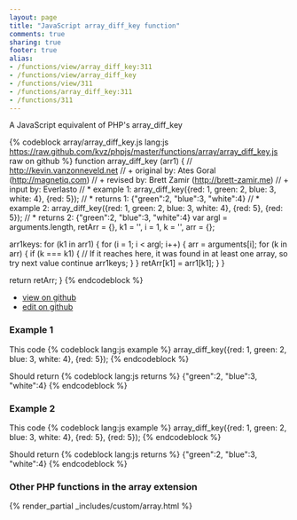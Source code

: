 ```yaml
---
layout: page
title: "JavaScript array_diff_key function"
comments: true
sharing: true
footer: true
alias:
- /functions/view/array_diff_key:311
- /functions/view/array_diff_key
- /functions/view/311
- /functions/array_diff_key:311
- /functions/311
---
```

<!-- Generated by Rakefile:build -->
A JavaScript equivalent of PHP's array_diff_key

{% codeblock array/array_diff_key.js lang:js https://raw.github.com/kvz/phpjs/master/functions/array/array_diff_key.js raw on github %}
function array_diff_key (arr1) {
  // http://kevin.vanzonneveld.net
  // +   original by: Ates Goral (http://magnetiq.com)
  // +    revised by: Brett Zamir (http://brett-zamir.me)
  // +    input by: Everlasto
  // *     example 1: array_diff_key({red: 1, green: 2, blue: 3, white: 4}, {red: 5});
  // *     returns 1: {"green":2, "blue":3, "white":4}
  // *     example 2: array_diff_key({red: 1, green: 2, blue: 3, white: 4}, {red: 5}, {red: 5});
  // *     returns 2: {"green":2, "blue":3, "white":4}
  var argl = arguments.length,
    retArr = {},
    k1 = '',
    i = 1,
    k = '',
    arr = {};

  arr1keys: for (k1 in arr1) {
    for (i = 1; i < argl; i++) {
      arr = arguments[i];
      for (k in arr) {
        if (k === k1) {
          // If it reaches here, it was found in at least one array, so try next value
          continue arr1keys;
        }
      }
      retArr[k1] = arr1[k1];
    }
  }

  return retArr;
}
{% endcodeblock %}

 - [view on github](https://github.com/kvz/phpjs/blob/master/functions/array/array_diff_key.js)
 - [edit on github](https://github.com/kvz/phpjs/edit/master/functions/array/array_diff_key.js)

### Example 1
This code
{% codeblock lang:js example %}
array_diff_key({red: 1, green: 2, blue: 3, white: 4}, {red: 5});
{% endcodeblock %}

Should return
{% codeblock lang:js returns %}
{"green":2, "blue":3, "white":4}
{% endcodeblock %}

### Example 2
This code
{% codeblock lang:js example %}
array_diff_key({red: 1, green: 2, blue: 3, white: 4}, {red: 5}, {red: 5});
{% endcodeblock %}

Should return
{% codeblock lang:js returns %}
{"green":2, "blue":3, "white":4}
{% endcodeblock %}


### Other PHP functions in the array extension
{% render_partial _includes/custom/array.html %}
